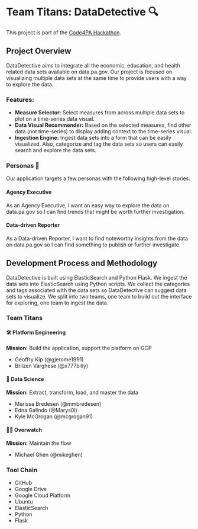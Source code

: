 # Team Titans: DataDetective :mag:
This project is part of the [Code4PA Hackathon](https://www.code4pa.tech/).

## Project Overview
DataDetective aims to integrate all the economic, education, and health related data sets available on data.pa.gov. Our project is focused on visualizing multiple data sets at the same time to provide users with a way to explore the data.

### Features:
* **Measure Selector:** Select measures from across multiple data sets to plot on a time-series data visual.
* **Data Visual Recommender:** Based on the selected measures, find other data (not time-series) to display adding context to the time-series visual.
* **Ingestion Engine:** Ingest data sets into a form that can be easily visualized. Also, categorize and tag the data sets so users can easily search and explore the data sets.


### Personas :construction:
Our application targets a few personas with the following high-level stories:
#### Agency Executive
As an Agency Executive, I want an easy way to explore the data on data.pa.gov so I can find trends that might be worth further investigation.
#### Data-driven Reporter
As a Data-driven Reporter, I want to find noteworthy insights from the data on data.pa.gov so I can find something to publish or further investigate.

## Development Process and Methodology
DataDetective is built using ElasticSearch and Python Flask. We ingest the data sets into ElasticSearch using Python scripts. We collect the categories and tags associated with the data sets so DataDetective can suggest data sets to visualize. We split into two teams, one team to build out the interface for exploring, one team to ingest the data.

### Team Titans
#### :hammer_and_wrench: Platform Engineering
**Mission:** Build the application, support the platform on GCP
* Geoffry Kip (@gjerome1991)
* Brilzen Varghese (@x777billy)

#### :microscope: Data Science
**Mission:** Extract, transform, load, and master the data
* Marissa Bredesen (@mmbredesen)
* Edna Galindo (@Marys0l)
* Kyle McGrogan (@mcgrogan91)

#### :construction_worker_man: Overwatch
**Mission:** Maintain the flow
* Michael Ghen (@mikeghen)

### Tool Chain
* GitHub
* Google Drive
* Google Cloud Platform
* Ubuntu
* ElasticSearch
* Python
* Flask
